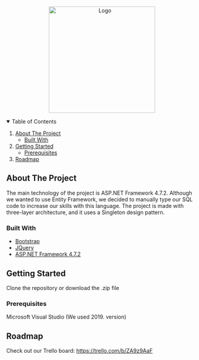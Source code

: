 <!-- PROJECT LOGO -->
<br />
<p align="center">
    <img src="https://i.imgur.com/9DtbAji.png" title="source: imgur.com" alt="Logo" width="280" height="280" /> 
  </a>
<!-- TABLE OF CONTENTS -->
<details open="open">
  <summary>Table of Contents</summary>
  <ol>
    <li>
      <a href="#about-the-project">About The Project</a>
      <ul>
        <li><a href="#built-with">Built With</a></li>
      </ul>
    </li>
    <li>
      <a href="#getting-started">Getting Started</a>
      <ul>
        <li><a href="#prerequisites">Prerequisites</a></li>
      </ul>
    </li>
    <li><a href="#roadmap">Roadmap</a></li>
  </ol>
</details>

<!-- ABOUT THE PROJECT -->
## About The Project

The main technology of the project is ASP.NET Framework 4.7.2. Although we wanted to use Entity Framework, we decided to manually type our SQL code to increase our skills with this language. The project is made with three-layer architecture, and it uses a Singleton design pattern.  

### Built With

* [Bootstrap](https://getbootstrap.com)
* [JQuery](https://jquery.com)
* [ASP.NET Framework 4.7.2](https://dotnet.microsoft.com/apps/aspnet)

<!-- GETTING STARTED -->
## Getting Started

Clone the repository or download the .zip file

### Prerequisites

Microsoft Visual Studio (We used 2019. version) 

<!-- ROADMAP -->
## Roadmap

Check out our Trello board: https://trello.com/b/ZA9z9AaF
